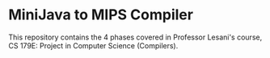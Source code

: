 # MiniJava to MIPS Compiler

This repository contains the 4 phases covered in Professor Lesani's course, CS 179E: Project in Computer Science (Compilers).
